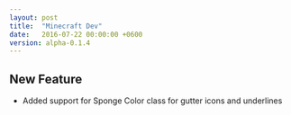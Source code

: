 ```yaml
---
layout: post
title:  "Minecraft Dev"
date:   2016-07-22 00:00:00 +0600
version: alpha-0.1.4
---
```


## New Feature

* Added support for Sponge Color class for gutter icons and underlines
